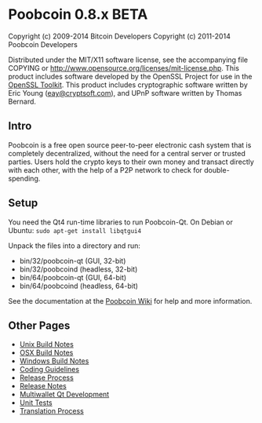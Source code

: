 Poobcoin 0.8.x BETA
====================

Copyright (c) 2009-2014 Bitcoin Developers
Copyright (c) 2011-2014 Poobcoin Developers

Distributed under the MIT/X11 software license, see the accompanying
file COPYING or http://www.opensource.org/licenses/mit-license.php.
This product includes software developed by the OpenSSL Project for use in the [OpenSSL Toolkit](http://www.openssl.org/). This product includes
cryptographic software written by Eric Young ([eay@cryptsoft.com](mailto:eay@cryptsoft.com)), and UPnP software written by Thomas Bernard.


Intro
---------------------
Poobcoin is a free open source peer-to-peer electronic cash system that is
completely decentralized, without the need for a central server or trusted
parties.  Users hold the crypto keys to their own money and transact directly
with each other, with the help of a P2P network to check for double-spending.


Setup
---------------------
You need the Qt4 run-time libraries to run Poobcoin-Qt. On Debian or Ubuntu:
	`sudo apt-get install libqtgui4`

Unpack the files into a directory and run:

- bin/32/poobcoin-qt (GUI, 32-bit)
- bin/32/poobcoind (headless, 32-bit)
- bin/64/poobcoin-qt (GUI, 64-bit)
- bin/64/poobcoind (headless, 64-bit)

See the documentation at the [Poobcoin Wiki](http://poobcoin.info)
for help and more information.


Other Pages
---------------------
- [Unix Build Notes](build-unix.md)
- [OSX Build Notes](build-osx.md)
- [Windows Build Notes](build-msw.md)
- [Coding Guidelines](coding.md)
- [Release Process](release-process.md)
- [Release Notes](release-notes.md)
- [Multiwallet Qt Development](multiwallet-qt.md)
- [Unit Tests](unit-tests.md)
- [Translation Process](translation_process.md)
